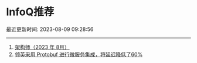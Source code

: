 # InfoQ推荐

最近更新时间: 2023-08-09 09:28:56

--- 
1. [架构师（2023 年 8月）](https://www.infoq.cn/article/pUvp0Qm1bxS0fm7TRP5v) 
2. [领英采用 Protobuf 进行微服务集成，将延迟降低了60%](https://www.infoq.cn/article/ZQEP69byw99C818CzmF6) 
